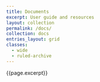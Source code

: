```yaml
---
title: Documents
excerpt: User guide and resources
layout: collection
permalink: /docs/
collection: docs
entries_layout: grid
classes:
  - wide
  - ruled-archive
---
```


{{page.excerpt}}

